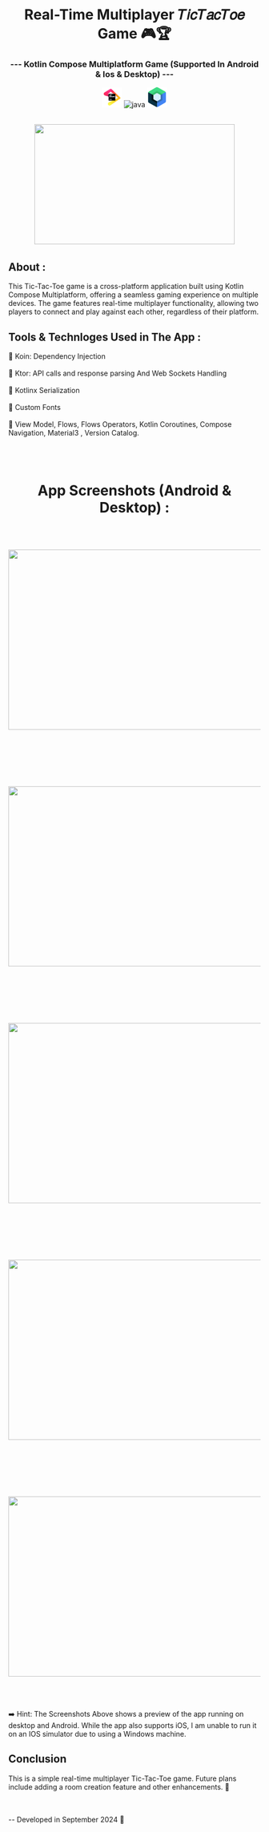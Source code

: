 <h1 align="center">Real-Time Multiplayer 𝑇𝑖𝑐𝑇𝑎𝑐𝑇𝑜𝑒 Game 🎮🏆 </h1>
<h3 align="center" > --- Kotlin Compose Multiplatform Game (Supported In Android & Ios & Desktop)  ---</h3>

<p align="center"> <img src="https://github.com/devicons/devicon/blob/master/icons/jetbrains/jetbrains-original.svg" alt="android" width="40" height="40"/> <img src="https://www.vectorlogo.zone/logos/kotlinlang/kotlinlang-icon.svg" alt="java" width="40" height="40"/> <img src="https://github.com/devicons/devicon/blob/master/icons/jetpackcompose/jetpackcompose-original.svg" alt="opencv" width="40" height="40"/>
<br></br>  
<p align="center">
  <img src="https://github.com/user-attachments/assets/ad7ab619-380b-48b1-a998-fb9d19feed58" width="400" height="240">
</p>





<h2 align="left">About :</h2>
This Tic-Tac-Toe game is a cross-platform application built using Kotlin Compose Multiplatform, offering a seamless gaming experience on multiple devices. The game features real-time multiplayer functionality, allowing two players to connect and play against each other, regardless of their platform.


<h2 align="left">Tools & Technloges Used in The App : </h2>

🌟 Koin: Dependency Injection<br></br>
🌟 Ktor: API calls and response parsing And Web Sockets Handling <br></br>
🌟 Kotlinx Serialization<br></br>
🌟 Custom Fonts<br></br>
🌟 View Model, Flows, Flows Operators, Kotlin Coroutines, Compose Navigation, Material3 , Version Catalog.<br></br>
<br></br>
<h1 align="center">App Screenshots (Android & Desktop) : </h1>

<br></br>
<p align="center">
  <img src="https://github.com/user-attachments/assets/be652503-21a2-4afd-a8ce-7fadc36e75bc" width="640" height="360">
</p>
<br></br>

<br></br>
<p align="center">
  <img src="https://github.com/user-attachments/assets/af967bed-e511-41ab-8e68-d761ce13966b" width="640" height="360">
</p>
<br></br>

<br></br>
<p align="center">
  <img src="https://github.com/user-attachments/assets/d781c2f5-64b1-470c-b87e-1ebb747d9daf" width="640" height="360">
</p>
<br></br>

<br></br>
<p align="center">
  <img src="https://github.com/user-attachments/assets/953268af-5564-498a-8b33-7e1764a6a619" width="640" height="360">
</p>
<br></br>

<br></br>
<p align="center">
  <img src="https://github.com/user-attachments/assets/ab291521-494f-4e65-810c-0617ebada55e" width="640" height="360">
</p>
<br></br>

➡️ Hint: The Screenshots Above shows a preview of the app running on desktop and Android. While the app also supports iOS, I am unable to run it on an IOS simulator due to using a Windows machine.

<h2 align="left">Conclusion</h2>
This is a simple real-time multiplayer Tic-Tac-Toe game. Future plans include adding a room creation feature and other enhancements. 🤩

<br></br>
-- Developed in September 2024 📅
<br></br>

